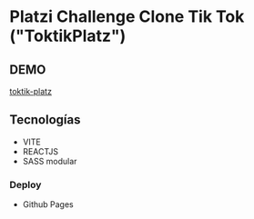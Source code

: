 # Platzi Challenge Clone Tik Tok ("ToktikPlatz")

## DEMO

[toktik-platz](https://miltondw.github.io/toktik-platz/ "toktik-platz")

## Tecnologías

- VITE
- REACTJS
- SASS modular

### Deploy

- Github Pages
